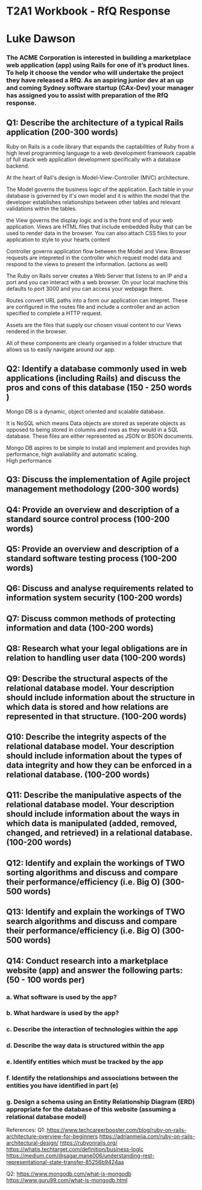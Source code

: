 #    T2A1 Workbook - RfQ Response
#    Luke Dawson 

### The ACME Corporation is interested in building a marketplace web application (app) using Rails for one of it’s product lines. To help it choose the vendor who will undertake the project they have released a RfQ. As an aspiring junior dev at an up and coming Sydney software startup (CAx-Dev) your manager has assigned you to assist with preparation of the RfQ response.

## Q1: Describe the architecture of a typical Rails application (200-300 words)


Ruby on Rails is a code library that expands the captabilities of Ruby from a high level programming language to a web development framework capable of full stack web application development specifically with a database backend. 

At the heart of Rail's design is Model-View-Controller (MVC) architecture. 

The Model governs the business logic of the application. Each table in your database is governed by it's own model and it is within the model that the developer establishes relationships between other tables and relevant validations within the tables. 

the View governs the display logic and is the front end of your web application. Views are HTML files that include embedded Ruby that can be used to render data in the browser. You can also attach CSS files to your application to style to your hearts content  

Controller governs application flow between the Model and View. Browser requests are intepreted in the controller which request model data and respond to the views to present the information. (actions as well)

The Ruby on Rails server creates a Web Server that listens to an IP and a port and you can interact with a web browser. On your local machine this defaults to port 3000 and you can access your webpage there.   

Routes convert URL paths into a form our application can intepret. These are configured in the routes file and include a controller and an action specified to complete a HTTP request. 

Assets are the files that supply our chosen visual content to our Views rendered in the browser. 

All of these components are clearly organised in a folder structure that allows us to easily navigate around our app. 


## Q2: Identify a database commonly used in web applications (including Rails) and discuss the pros and cons of this database (150 - 250 words )

 Mongo DB is a dynamic, object oriented and scalable database. 
 
 It is NoSQL which means Data objects are stored as seperate objects as opposed to being stored in columns and rows as they would in a SQL database. These files are either represented as JSON or BSON documents. 
 
 Mongo DB aspires to be simple to install and implement and provides high performance, high avaliability and automatic scaling.  
 High performance 



## Q3: Discuss the implementation of Agile project management methodology (200-300 words)

## Q4: Provide an overview and description of a standard source control process (100-200 words)

## Q5: Provide an overview and description of a standard software testing process (100-200 words)

## Q6: Discuss and analyse requirements related to information system security (100-200 words)

## Q7: Discuss common methods of protecting information and data (100-200 words)

## Q8: Research what your legal obligations are in relation to handling user data (100-200 words)

## Q9: Describe the structural aspects of the relational database model. Your description should include information about the structure in which data is stored and how relations are represented in that structure. (100-200 words)

## Q10: Describe the integrity aspects of the relational database model. Your description should include information about the types of data integrity and how they can be enforced in a relational database. (100-200 words)

## Q11: Describe the manipulative aspects of the relational database model. Your description should include information about the ways in which data is manipulated (added, removed, changed, and retrieved) in a relational database. (100-200 words)

## Q12: Identify and explain the workings of TWO sorting algorithms and discuss and compare their performance/efficiency (i.e. Big O) (300-500 words)

## Q13: Identify and explain the workings of TWO search algorithms and discuss and compare their performance/efficiency (i.e. Big O) (300-500 words)

## Q14:  Conduct research into a marketplace website (app) and answer the following parts:  (50 - 100 words per)
 ### a. What software is used by the app?
 ### b. What hardware is used by the app?
 ### c. Describe the interaction of technologies within the app
 ### d. Describe the way data is structured within the app
 ### e. Identify entities which must be tracked by the app
 ### f. Identify the relationships and associations between the entities you have identified in part (e)
 ### g. Design a schema using an Entity Relationship Diagram (ERD) appropriate for the database of this website (assuming a relational database model)



 References: 
 Q1:
 https://www.techcareerbooster.com/blog/ruby-on-rails-architecture-overview-for-beginners
 https://adrianmejia.com/ruby-on-rails-architectural-design/
 https://rubyonrails.org/
 https://whatis.techtarget.com/definition/business-logic
 https://medium.com/@sagar.mane006/understanding-rest-representational-state-transfer-85256b9424aa

 Q2: 
 https://www.mongodb.com/what-is-mongodb
 https://www.guru99.com/what-is-mongodb.html